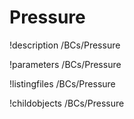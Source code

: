 <!-- MOOSE Documentation Stub: Remove this when content is added. -->

# Pressure
!description /BCs/Pressure

!parameters /BCs/Pressure

!listingfiles /BCs/Pressure

!childobjects /BCs/Pressure
